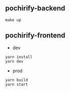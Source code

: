 ## pochirify-backend

```
make up
```

## pochirify-frontend

- dev

```
yarn install
yarn dev
```

- prod

```
yarn build
yarn start
```

